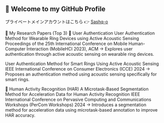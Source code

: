 ## 👋 Welcome to my GitHub Profile 
プライベートメインアカウントはこちら 👉 [Sashq-o](https://github.com/Sashq-o)

📄 My Research Papers (Top 3)
🧠 User Authentication
User Authentication Method for Wearable Ring Devices using Active Acoustic Sensing
Proceedings of the 25th International Conference on Mobile Human-Computer Interaction (MobileHCI 2023), ACM
→ Explores user authentication through active acoustic sensing on wearable ring devices.

User Authentication Method for Smart Rings Using Active Acoustic Sensing
IEEE International Conference on Consumer Electronics (ICCE) 2024
→ Proposes an authentication method using acoustic sensing specifically for smart rings.

🏃 Human Activity Recognition (HAR)
A Microtask-Based Segmentation Method for Acceleration Data for Human Activity Recognition
IEEE International Conference on Pervasive Computing and Communications Workshops (PerCom Workshops) 2024
→ Introduces a segmentation method for acceleration data using microtask-based annotation to improve HAR accuracy.
